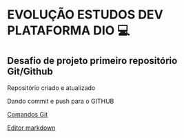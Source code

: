 # EVOLUÇÃO ESTUDOS DEV PLATAFORMA DIO 💻
## Desafio de projeto primeiro repositório Git/Github ##
Repositório criado e atualizado

Dando commit e push para o GITHUB

[Comandos Git](https://insightlab.ufc.br/os-6-comandos-do-git-que-todo-cientista-de-dados-deve-saber)

[Editor markdown](https://dillinger.io/)

